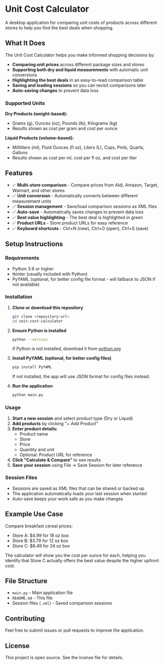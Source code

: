 # Unit Cost Calculator

A desktop application for comparing unit costs of products across different stores to help you find the best deals when shopping.

## What It Does

The Unit Cost Calculator helps you make informed shopping decisions by:

- **Comparing unit prices** across different package sizes and stores
- **Supporting both dry and liquid measurements** with automatic unit conversions
- **Highlighting the best deals** in an easy-to-read comparison table
- **Saving and loading sessions** so you can revisit comparisons later
- **Auto-saving changes** to prevent data loss

### Supported Units

**Dry Products (weight-based):**

- Grams (g), Ounces (oz), Pounds (lb), Kilograms (kg)
- Results shown as cost per gram and cost per ounce

**Liquid Products (volume-based):**

- Milliliters (ml), Fluid Ounces (fl oz), Liters (L), Cups, Pints, Quarts, Gallons
- Results shown as cost per ml, cost per fl oz, and cost per liter

## Features

- ✅ **Multi-store comparison** - Compare prices from Aldi, Amazon, Target, Walmart, and other stores
- ✅ **Unit conversion** - Automatically converts between different measurement units
- ✅ **Session management** - Save/load comparison sessions as XML files
- ✅ **Auto-save** - Automatically saves changes to prevent data loss
- ✅ **Best value highlighting** - The best deal is highlighted in green
- ✅ **Product URLs** - Store product URLs for easy reference
- ✅ **Keyboard shortcuts** - Ctrl+N (new), Ctrl+O (open), Ctrl+S (save)

## Setup Instructions

### Requirements

- Python 3.9 or higher
- tkinter (usually included with Python)
- PyYAML (optional, for better config file format - will fallback to JSON if not available)

### Installation

1. **Clone or download this repository**

   ```bash
   git clone <repository-url>
   cd unit-cost-calculator
   ```

2. **Ensure Python is installed**

   ```bash
   python --version
   ```

   If Python is not installed, download it from [python.org](https://python.org)

3. **Install PyYAML (optional, for better config files)**

   ```bash
   pip install PyYAML
   ```

   If not installed, the app will use JSON format for config files instead.

4. **Run the application**
   ```bash
   python main.py
   ```

### Usage

1. **Start a new session** and select product type (Dry or Liquid)
2. **Add products** by clicking "+ Add Product"
3. **Enter product details:**
   - Product name
   - Store
   - Price
   - Quantity and unit
   - Optional: Product URL for reference
4. **Click "Calculate & Compare"** to see results
5. **Save your session** using File → Save Session for later reference

### Session Files

- Sessions are saved as XML files that can be shared or backed up
- The application automatically loads your last session when started
- Auto-save keeps your work safe as you make changes

## Example Use Case

Compare breakfast cereal prices:

- Store A: $4.99 for 18 oz box
- Store B: $3.79 for 12 oz box
- Store C: $6.49 for 24 oz box

The calculator will show you the cost per ounce for each, helping you identify that Store C actually offers the best value despite the higher upfront cost.

## File Structure

- `main.py` - Main application file
- `README.md` - This file
- Session files (`.xml`) - Saved comparison sessions

## Contributing

Feel free to submit issues or pull requests to improve the application.

## License

This project is open source. See the license file for details.
